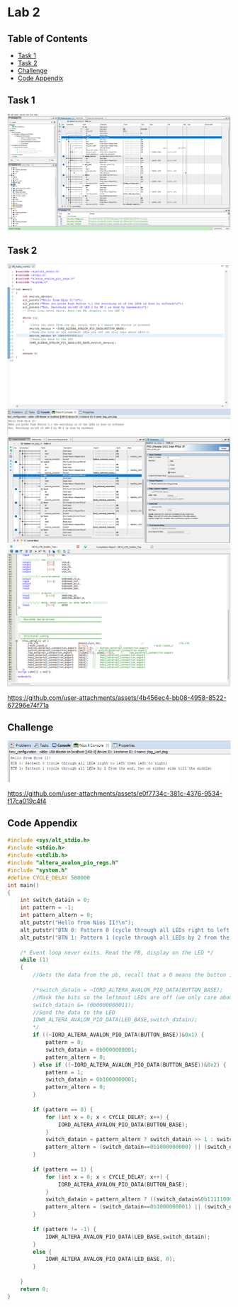 # Lab 2

## Table of Contents

- [Task 1](#task-1)
- [Task 2](#task-2)
- [Challenge](#challenge)
- [Code Appendix](#code-appendix)

## Task 1

![PDNonsense](images/Lab2/Task1/task1_1.png)

## Task 2

![task2_1](images/Lab2/Task2/task2_1.png)
![task2_2](images/Lab2/Task2/task2_2.png)
![task2_3](images/Lab2/Task2/task2_3.png)



https://github.com/user-attachments/assets/4b456ec4-bb08-4958-8522-67296e74f71a



## Challenge

![NIOSIIIDEMsg2](images/Lab2/Challenge/challenge_1.png)



https://github.com/user-attachments/assets/e0f7734c-381c-4376-9534-f17ca019c4f4




## Code Appendix

```C
#include <sys/alt_stdio.h>
#include <stdio.h>
#include <stdlib.h>
#include "altera_avalon_pio_regs.h"
#include "system.h"
#define CYCLE_DELAY 500000
int main()
{
    int switch_datain = 0;
    int pattern = -1;
    int pattern_altern = 0;
    alt_putstr("Hello from Nios II!\n");
    alt_putstr("BTN 0: Pattern 0 (cycle through all LEDs right to left then left to right)\n");
    alt_putstr("BTN 1: Pattern 1 (cycle through all LEDs by 2 from the end, two on either side till the middle)\n");

    /* Event loop never exits. Read the PB, display on the LED */
    while (1)
    {
        //Gets the data from the pb, recall that a 0 means the button is pressed

        /*switch_datain = ~IORD_ALTERA_AVALON_PIO_DATA(BUTTON_BASE);
        //Mask the bits so the leftmost LEDs are off (we only care about LED3-0)
        switch_datain &= (0b0000000011);
        //Send the data to the LED
        IOWR_ALTERA_AVALON_PIO_DATA(LED_BASE,switch_datain);
        */
        if ((~IORD_ALTERA_AVALON_PIO_DATA(BUTTON_BASE))&0x1) {
            pattern = 0;
            switch_datain = 0b0000000001;
            pattern_altern = 0;
        } else if ((~IORD_ALTERA_AVALON_PIO_DATA(BUTTON_BASE))&0x2) {
            pattern = 1;
            switch_datain = 0b1000000001;
            pattern_altern = 0;
        }

        if (pattern == 0) {
            for (int x = 0; x < CYCLE_DELAY; x++) {
                IORD_ALTERA_AVALON_PIO_DATA(BUTTON_BASE);
            }
            switch_datain = pattern_altern ? switch_datain >> 1 : switch_datain << 1;
            pattern_altern = (switch_datain==0b1000000000) || (switch_datain==0b0000000001) ? ~pattern_altern : pattern_altern;
        }

        if (pattern == 1) {
            for (int x = 0; x < CYCLE_DELAY; x++) {
                IORD_ALTERA_AVALON_PIO_DATA(BUTTON_BASE);
            }
            switch_datain = pattern_altern ? ((switch_datain&0b1111100000)<<1)|((switch_datain&0b0000011111)>>1) : ((switch_datain&0b1111100000)>>1)|((switch_datain&0b0000011111)<<1);
            pattern_altern = (switch_datain==0b1000000001) || (switch_datain==0b0000110000) ? ~pattern_altern : pattern_altern;
        }

        if (pattern != -1) {
            IOWR_ALTERA_AVALON_PIO_DATA(LED_BASE,switch_datain);
        }
        else {
            IOWR_ALTERA_AVALON_PIO_DATA(LED_BASE, 0);
        }

    }
    return 0;
}
```
